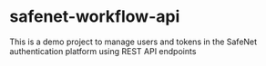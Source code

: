 # safenet-workflow-api
 This is a demo project to manage users and tokens in the SafeNet authentication platform using REST API endpoints
